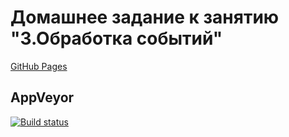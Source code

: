 # Домашнее задание к занятию "3.Обработка событий"
[GitHub Pages](https://fdm1try.github.io/hw-ajs-events/)

## AppVeyor
[![Build status](https://ci.appveyor.com/api/projects/status/3f8acqh96d0rdg0t?svg=true)](https://ci.appveyor.com/project/fdm1try/hw-ajs-events)
